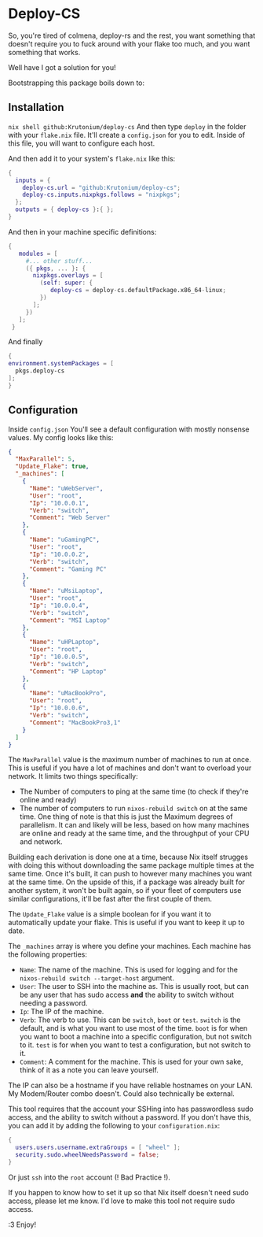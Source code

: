 # Deploy-CS

So, you're tired of colmena, deploy-rs and the rest, you want something that doesn't require you to fuck around with your flake too much, and you want something that works.

Well have I got a solution for you!

Bootstrapping this package boils down to:

## Installation

`nix shell github:Krutonium/deploy-cs`
And then type `deploy` in the folder with your `flake.nix` file. It'll create a `config.json` for you to edit.
Inside of this file, you will want to configure each host.

And then add it to your system's `flake.nix` like this:

```nix
{
  inputs = {
    deploy-cs.url = "github:Krutonium/deploy-cs";
    deploy-cs.inputs.nixpkgs.follows = "nixpkgs"; 
  };
  outputs = { deploy-cs }:{ };
}
```
And then in your machine specific definitions:

```nix
{
   modules = [
     #... other stuff...
     ({ pkgs, ... }: {
       nixpkgs.overlays = [
         (self: super: {
            deploy-cs = deploy-cs.defaultPackage.x86_64-linux;
         })
       ];
     })
   ];
 }
```

And finally

```nix
{
environment.systemPackages = [
  pkgs.deploy-cs
];
}
```

## Configuration

Inside `config.json` You'll see a default configuration with mostly nonsense values. My config looks like this:
```json
{
  "MaxParallel": 5,
  "Update_Flake": true,
  "_machines": [
    {
      "Name": "uWebServer",
      "User": "root",
      "Ip": "10.0.0.1",
      "Verb": "switch",
      "Comment": "Web Server"
    },
    {
      "Name": "uGamingPC",
      "User": "root",
      "Ip": "10.0.0.2",
      "Verb": "switch",
      "Comment": "Gaming PC"
    },
    {
      "Name": "uMsiLaptop",
      "User": "root",
      "Ip": "10.0.0.4",
      "Verb": "switch",
      "Comment": "MSI Laptop"
    },
    {
      "Name": "uHPLaptop",
      "User": "root",
      "Ip": "10.0.0.5",
      "Verb": "switch",
      "Comment": "HP Laptop"
    },
    {
      "Name": "uMacBookPro",
      "User": "root",
      "Ip": "10.0.0.6",
      "Verb": "switch",
      "Comment": "MacBookPro3,1"
    }
  ]
}

```

The `MaxParallel` value is the maximum number of machines to run at once. This is useful if you have a lot of machines and don't want to overload your network. It limits two things specifically:
  - The Number of computers to ping at the same time (to check if they're online and ready)
  - The number of computers to run `nixos-rebuild switch` on at the same time.
One thing of note is that this is just the Maximum degrees of parallelism. It can and likely will be less, based on how many machines are online and ready at the same time, and the throughput of your CPU and network.


Building each derivation is done one at a time, because Nix itself strugges with doing this without downloading the same package multiple times at the same time. Once it's built, it can push to however many machines you want at the same time.
On the upside of this, if a package was already built for another system, it won't be built again, so if your fleet of computers use similar configurations, it'll be fast after the first couple of them.


The `Update_Flake` value is a simple boolean for if you want it to automatically update your flake. This is useful if you want to keep it up to date.

The `_machines` array is where you define your machines. Each machine has the following properties:
  - `Name`: The name of the machine. This is used for logging and for the `nixos-rebuild switch --target-host` argument.
  - `User`: The user to SSH into the machine as. This is usually root, but can be any user that has sudo access __and__ the ability to switch without needing a password.
  - `Ip`: The IP of the machine.
  - `Verb`: The verb to use. This can be `switch`, `boot` or `test`. `switch` is the default, and is what you want to use most of the time. `boot` is for when you want to boot a machine into a specific configuration, but not switch to it. `test` is for when you want to test a configuration, but not switch to it.
  - `Comment`: A comment for the machine. This is used for your own sake, think of it as a note you can leave yourself.
  
The IP can also be a hostname if you have reliable hostnames on your LAN. My Modem/Router combo doesn't. Could also technically be external.

This tool requires that the account your SSHing into has passwordless sudo access, and the ability to switch without a password. If you don't have this, you can add it by adding the following to your `configuration.nix`:
```nix
{
  users.users.username.extraGroups = [ "wheel" ];
  security.sudo.wheelNeedsPassword = false;
}
```
Or just `ssh` into the `root` account (! Bad Practice !).

If you happen to know how to set it up so that Nix itself doesn't need sudo access, please let me know. I'd love to make this tool not require sudo access.

:3 Enjoy!

